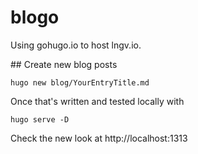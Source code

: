 # blogo

Using gohugo.io to host lngv.io.



## Create new blog posts

```
hugo new blog/YourEntryTitle.md
```


Once that's written and tested locally with

```
hugo serve -D
```

Check the new look at http://localhost:1313
